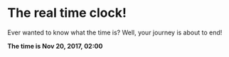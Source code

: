 # The real time clock!

Ever wanted to know what the time is? Well, your journey is about to end!

**The time is Nov 20, 2017, 02:00**